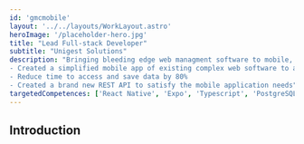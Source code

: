 ```yaml
---
id: 'gmcmobile'
layout: '../../layouts/WorkLayout.astro'
heroImage: '/placeholder-hero.jpg'
title: "Lead Full-stack Developer"
subtitle: "Unigest Solutions"
description: "Bringing bleeding edge web managment software to mobile, to be used by technicians on site.
- Created a simplified mobile app of existing complex web software to answer the needs of technicians that need a simple way to access their software while on site.
- Reduce time to access and save data by 80%
- Created a brand new REST API to satisfy the mobile application needs"
targetedCompetences: ['React Native', 'Expo', 'Typescript', 'PostgreSQL', 'TypeORM']
---
```


## Introduction
